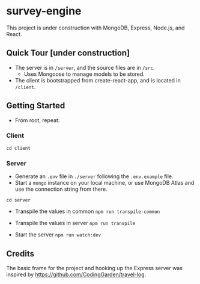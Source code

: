 # survey-engine

This project is under construction with MongoDB, Express, Node.js, and React.

## Quick Tour [under construction]
- The server is in `/server`, and the source files are in `/src`. 
  - Uses Mongoose to manage models to be stored.
- The client is bootstrapped from create-react-app, and is located in `/client`. 

## Getting Started
- From root, repeat:
### Client
`cd client`

### Server

- Generate an `.env` file in `./server` following the `.env.example` file.
- Start a `mongo` instance on your local machine, or use MongoDB Atlas and use the connection string from there.

`cd server`

- Transpile the values in common
`npm run transpile-common` 

- Transpile the values in server
`npm run transpile`

- Start the server
`npm run watch:dev`

## Credits
The basic frame for the project and hooking up the Express server was inspired by https://github.com/CodingGarden/travel-log. 